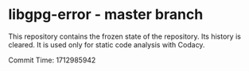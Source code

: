 # libgpg-error - master branch

This repository contains the frozen state of the repository.
Its history is cleared. It is used only for static code
analysis with Codacy.

Commit Time: 1712985942